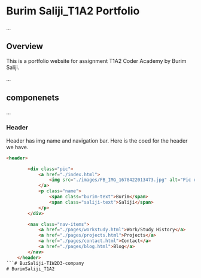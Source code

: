 # Burim Saliji_T1A2 Portfolio

...
## Overview
This is a portfolio website for assignment T1A2 Coder Academy by Burim Saliji.

...
## componenets

...
### Header
Header has img name and navigation bar. Here is the coed for the header we have.
```html
<header>

        <div class="pic">
            <a href="./index.html">
                <img src="./images/FB_IMG_1678422013473.jpg" alt="Pic of Burim">
            </a>
            <p class="name">
                <span class="burim-text">Burim</span>
                <span class="saliji-text">Saliji</span>
            </p>
        </div>

        <nav class="nav-items"> 
            <a href="./pages/workstudy.html">Work/Study History</a>
            <a href="./pages/projects.html">Projects</a>
            <a href="./pages/contact.html">Contact</a>
            <a href="./pages/blog.html">Blog</a>
        </nav>
    </header>
```# BuzSaliji-T1W2D3-company
# BurimSaliji_T1A2
